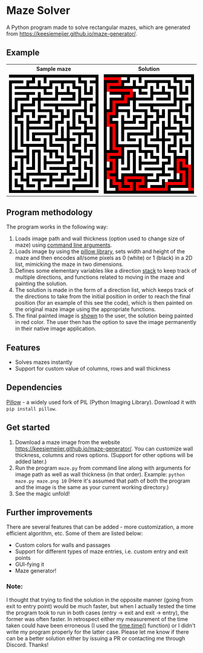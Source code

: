 # Maze Solver
A Python program made to solve rectangular mazes, which are generated from https://keesiemeijer.github.io/maze-generator/.
## Example
<table>
   <tr>
      <th>Sample maze</th>
      <th>Solution</th>
   </tr>
   <tr>
      <td><img src="https://raw.githubusercontent.com/YokelMan/maze-solver/main/img/maze.png"></td>
      <td><img src="https://raw.githubusercontent.com/YokelMan/maze-solver/main/img/maze_solution.png"></td>
   </tr>
</table>

## Program methodology
The program works in the following way:
1. Loads image path and wall thickness (option used to change size of maze) using [command line arguments](https://docs.python.org/3/library/sys.html#sys.argv).
2. Loads image by using the [pillow library](https://python-pillow.org/), sets width and height of the maze and then encodes all/some pixels as 0 (white) or 1 (black) in a 2D list, mimicking the maze in two dimensions.
3. Defines some elementary variables like a direction [stack](https://en.wikipedia.org/wiki/Stack_(abstract_data_type)) to keep track of multiple directions, and functions related to moving in the maze and painting the solution.
4. The solution is made in the form of a direction list, which keeps track of the directions to take from the initial position in order to reach the final position (for an example of this see the code), which is then painted on the original maze image using the appropriate functions.
5. The final painted image is [shown](https://pillow.readthedocs.io/en/latest/reference/Image.html#PIL.Image.Image.show) to the user, the solution being painted in red color. The user then has the option to save the image permanently in their native image application.
## Features
* Solves mazes instantly
* Support for custom value of columns, rows and wall thickness
## Dependencies
[Pillow](https://python-pillow.org/) - a widely used fork of PIL (Python Imaging Library). Download it with `pip install pillow`.
## Get started
1. Download a maze image from the website https://keesiemeijer.github.io/maze-generator/. You can customize wall thickness, columns and rows options. (Support for other options will be added later.)
2. Run the program `maze.py` from command line along with arguments for image path as well as wall thickness (in that order).
   Example: `python maze.py maze.png 10` (Here it's assumed that path of both the program and the image is the same as your current working directory.)
3. See the magic unfold!
## Further improvements
There are several features that can be added - more customization, a more efficient algorithm, etc. Some of them are listed below:
* Custom colors for walls and passages
* Support for different types of maze entries, i.e. custom entry and exit points
* GUI-fying it
* Maze generator!
### Note:
I thought that trying to find the solution in the opposite manner (going from exit to entry point) would be much faster, but when I actually tested the time the program took to run in both cases (entry -> exit and exit -> entry), the former was often faster. In retrospect either my measurement of the time taken could have been erroneous (I used the [time.time()](https://docs.python.org/3/library/time.html#time.time) function) or I didn't write my program properly for the latter case. Please let me know if there can be a better solution either by issuing a PR or contacting me through Discord. Thanks!
